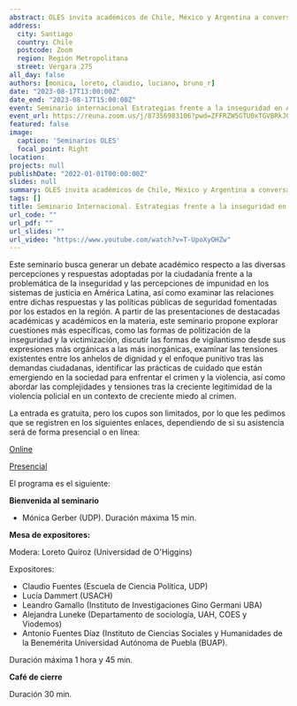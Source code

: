 ```yaml
---
abstract: OLES invita académicos de Chile, México y Argentina a conversar sobre los desafíos de la región
address:
  city: Santiago
  country: Chile
  postcode: Zoom
  region: Región Metropolitana
  street: Vergara 275
all_day: false
authors: [monica, loreto, claudio, luciano, bruno_r]
date: "2023-08-17T13:00:00Z"
date_end: "2023-08-17T15:00:00Z"
event: Seminario internacional Estrategias frente a la inseguridad en America Latina
event_url: https://reuna.zoom.us/j/87356983106?pwd=ZFFRZW5GTU0xTGVBRkJQUjNCUkhWQT09
featured: false
image:
  caption: 'Seminarios OLES'
  focal_point: Right
location:
projects: null
publishDate: "2022-01-01T00:00:00Z"
slides: null
summary: OLES invita académicos de Chile, México y Argentina a conversar sobre los desafíos de la región.
tags: []
title: Seminario Internacional. Estrategias frente a la inseguridad en América Latina. Entre la gestión pública y la privada de la violencia
url_code: ""
url_pdf: ""
url_slides: ""
url_video: "https://www.youtube.com/watch?v=T-UpoXyOHZw"
---
```


Este seminario busca generar un debate académico respecto a las diversas percepciones y respuestas adoptadas por la ciudadanía frente a la problemática de la inseguridad y las percepciones de impunidad en los sistemas de justicia en América Latina, así como examinar las relaciones entre dichas respuestas y las políticas públicas de seguridad fomentadas por los estados en la región. A partir de las presentaciones de destacadas académicas y académicos en la materia, este seminario propone explorar cuestiones más específicas, como las formas de politización de la inseguridad y la victimización, discutir las formas de vigilantismo desde sus expresiones más orgánicas a las más inorgánicas, examinar las tensiones existentes entre los anhelos de dignidad y el enfoque punitivo tras las demandas ciudadanas, identificar las prácticas de cuidado que están emergiendo en la sociedad para enfrentar el crimen y la violencia, así como abordar las complejidades y tensiones tras la creciente legitimidad de la violencia policial en un contexto de creciente miedo al crimen.

La entrada es gratuita, pero los cupos son limitados, por lo que les pedimos que se registren en los siguientes enlaces, dependiendo de si su asistencia será de forma presencial o en línea:

[Online](https://zoom.us/meeting/register/tJMldu-srzsvE9Due81QsUrvMCCQVLb3wsjm)

[Presencial](https://forms.gle/e6uAb1xT9E1NGXog9)

El programa es el siguiente:

**Bienvenida al seminario**

-   Mónica Gerber (UDP). Duración máxima 15 min.

**Mesa de expositores:**

Modera: Loreto Quiroz (Universidad de O'Higgins)

Expositores: 
-   Claudio Fuentes (Escuela de Ciencia Política, UDP) 
-   Lucía Dammert (USACH) 
-   Leandro Gamallo (Instituto de Investigaciones Gino Germani UBA) 
-   Alejandra Luneke (Departamento de sociología, UAH, COES y Viodemos) 
-   Antonio Fuentes Díaz (Instituto de Ciencias Sociales y Humanidades de la Benemérita Universidad Autónoma de Puebla (BUAP).

Duración máxima 1 hora y 45 min.

**Café de cierre**

Duración 30 min.
